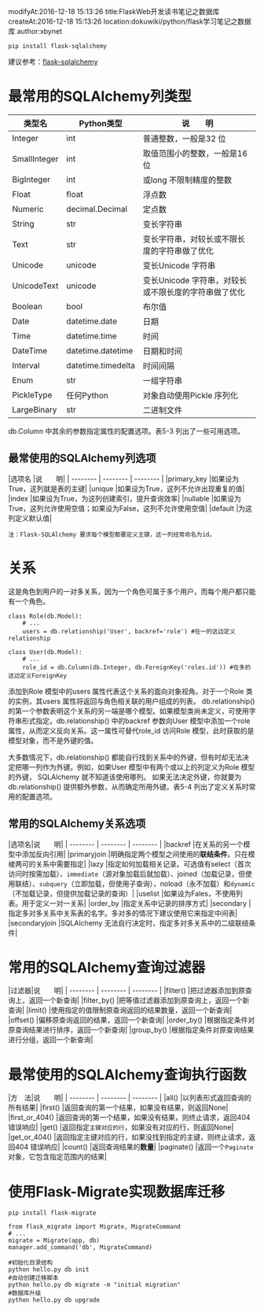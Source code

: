 modifyAt:2016-12-18 15:13:26
title:FlaskWeb开发读书笔记之数据库
createAt:2016-12-18 15:13:26
location:dokuwiki/python/flask学习笔记之数据库
author:xbynet

```
pip install flask-sqlalchemy
```

建议参考：[flask-sqlalchemy](http://wiki.xby1993.net/pages/dokuwiki/python/flask-sqlalchemy)
# 最常用的SQLAlchemy**列类型**

|类型名|Python类型|说　　明|
| -------- | -------- | -------- |
|Integer |int |普通整数，一般是32 位|
|SmallInteger |int |取值范围小的整数，一般是16 位|
|BigInteger |int |或long 不限制精度的整数|
|Float |float |浮点数|
|Numeric |decimal.Decimal |定点数|
|String |str |变长字符串|
|Text |str |变长字符串，对较长或不限长度的字符串做了优化|
|Unicode |unicode |变长Unicode 字符串|
|UnicodeText |unicode |变长Unicode 字符串，对较长或不限长度的字符串做了优化|
|Boolean |bool |布尔值|
|Date |datetime.date |日期|
|Time |datetime.time |时间|
|DateTime |datetime.datetime |日期和时间|
|Interval |datetime.timedelta |时间间隔|
|Enum |str |一组字符串|
|PickleType |任何Python |对象自动使用Pickle 序列化|
|LargeBinary |str |二进制文件|
db.Column 中其余的参数指定属性的配置选项。表5-3 列出了一些可用选项。

## 最常使用的SQLAlchemy**列选项**

|选项名 |说　　明|
| -------- | -------- | -------- |
|primary_key |如果设为True，这列就是表的主键|
|unique |如果设为True，这列不允许出现重复的值|
|index |如果设为True，为这列创建索引，提升查询效率|
|nullable |如果设为True，这列允许使用空值；如果设为False，这列不允许使用空值|
|default |为这列定义默认值|

`注：Flask-SQLAlchemy 要求每个模型都要定义主键，这一列经常命名为id。`
# 关系
这是角色到用户的一对多关系，因为一个角色可属于多个用户，而每个用户都只能有一个角色。

```
class Role(db.Model):
    # ...
    users = db.relationship('User', backref='role') #在一的这边定义relationship
    
class User(db.Model):
    # ...
    role_id = db.Column(db.Integer, db.ForeignKey('roles.id')) #在多的这边定义ForeignKey
```

添加到Role 模型中的users 属性代表这个关系的面向对象视角。对于一个Role 类的实例，其users 属性将返回与角色相关联的用户组成的列表。
db.relationship() 的第一个参数表明这个关系的另一端是哪个模型。如果模型类尚未定义，可使用字符串形式指定。db.relationship() 中的backref 参数向User 模型中添加一个role 属性，从而定义反向关系。这一属性可替代role_id 访问Role 模型，此时获取的是模型对象，而不是外键的值。

大多数情况下，db.relationship() 都能自行找到关系中的外键，但有时却无法决定把哪一列作为外键。例如，如果User 模型中有两个或以上的列定义为Role 模型的外键，
SQLAlchemy 就不知道该使用哪列。
如果无法决定外键，你就要为db.relationship() 提供额外参数，从而确定所用外键。表5-4 列出了定义关系时常用的配置选项。
## 常用的SQLAlchemy关系选项
|选项名|说　　明|
| -------- | -------- | -------- |
|backref |在关系的另一个模型中添加反向引用|
|primaryjoin |明确指定两个模型之间使用的**联结条件**。只在模棱两可的关系中需要指定|
|lazy |指定如何加载相关记录。可选值有select（首次访问时按需加载）、`immediate`（源对象加载后就加载）、joined（加载记录，但使用联结）、`subquery`（立即加载，但使用子查询），noload（永不加载）和`dynamic`（不加载记录，但提供加载记录的查询）|
|uselist |如果设为Fales，不使用列表。用于定义一对一关系|
|order_by |指定关系中记录的排序方式|
|secondary |指定多对多关系中关系表的名字。多对多的情况下建议使用它来指定中间表|
|secondaryjoin |SQLAlchemy 无法自行决定时，指定多对多关系中的二级联结条件|

# 常用的SQLAlchemy查询过滤器
|过滤器|说　　明|
| -------- | -------- | -------- |
|filter() |把过滤器添加到原查询上，返回一个新查询|
|filter_by() |把等值过滤器添加到原查询上，返回一个新查询|
|limit() |使用指定的值限制原查询返回的结果数量，返回一个新查询|
|offset() |偏移原查询返回的结果，返回一个新查询|
|order_by() |根据指定条件对原查询结果进行排序，返回一个新查询|
|group_by() |根据指定条件对原查询结果进行分组，返回一个新查询|

# 最常使用的SQLAlchemy查询执行函数
|方　法|说　　明|
| -------- | -------- | -------- |
|all() |以列表形式返回查询的所有结果|
|first() |返回查询的第一个结果，如果没有结果，则返回None|
|first_or_404() |返回查询的第一个结果，如果没有结果，则终止请求，返回404 错误响应|
|get() |返回指定`主键对应的行`，如果没有对应的行，则返回None|
|get_or_404() |返回指定主键对应的行，如果没找到指定的主键，则终止请求，返回404 错误响应|
|count() |返回查询结果的**数量**|
|paginate() |返回一个`Paginate` 对象，它包含指定范围内的结果|

# 使用Flask-Migrate实现数据库迁移
```
pip install flask-migrate
```

```
from flask_migrate import Migrate, MigrateCommand
# ...
migrate = Migrate(app, db)
manager.add_command('db', MigrateCommand)
```
```
#初始化目录结构
python hello.py db init
#自动创建迁移脚本
python hello.py db migrate -m "initial migration"
#数据库升级
python hello.py db upgrade

```
